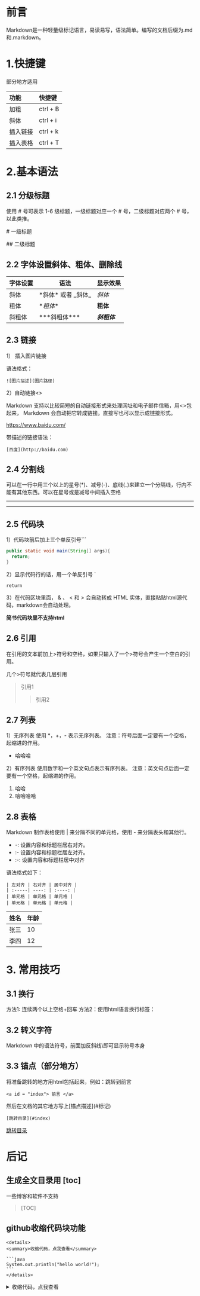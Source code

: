 # <a id="#index">前言</a>

Markdown是一种轻量级标记语言，易读易写，语法简单。编写的文档后缀为.md和.markdown。

# 1.快捷键

部分地方适用

| **功能** | **快捷键** |
| :------- | :--------- |
| 加粗     | ctrl + B   |
| 斜体     | ctrl + i   |
| 插入链接 | ctrl + k   |
| 插入表格 | ctrl + T   |

# 2.基本语法

## 2.1 分级标题

使用 # 号可表示 1-6 级标题，一级标题对应一个 # 号，二级标题对应两个 # 号，以此类推。

\# 一级标题 

\## 二级标题

## 2.2 字体设置斜体、粗体、删除线

| 字体设置 | 语法                  | 显示效果     |
| -------- | --------------------- | ------------ |
| 斜体     | \*斜体*  或者 \_斜体_ | *斜体*       |
| 粗体     | \**粗体**             | **粗体**     |
| 斜粗体   | \*\*\*斜粗体***       | ***斜粗体*** |

## 2.3 链接

1） 插入图片链接

语法格式：

```
![图片描述](图片路径)
```

2）自动链接<>

Markdown 支持以比较简短的自动链接形式来处理网址和电子邮件信箱，用<>包起来， Markdown 会自动把它转成链接。直接写也可以显示成链接形式。

<https://www.baidu.com/>

带描述的链接语法：

```
[百度](http://baidu.com)
```

## 2.4 分割线

可以在一行中用三个以上的星号(*)、减号(-)、底线(_)来建立一个分隔线，行内不能有其他东西。可以在星号或是减号中间插入空格

***

---

## 2.5 代码块

1）代码块前后加上三个单反引号```

````java
public static void main(String[] args){
  return;
}
````

2）显示代码行的话，用一个单反引号 `

`return`

3）在代码区块里面， & 、 < 和 > 会自动转成 HTML 实体，直接粘贴html源代码，markdown会自动处理。

**简书代码块里不支持html**

## 2.6 引用

在引用的文本前加上>符号和空格，如果只输入了一个>符号会产生一个空白的引用。

几个>符号就代表几层引用

> 引用1
>
> > 引用2

## 2.7 列表

1）无序列表 
使用 *，+，- 表示无序列表。 
注意：符号后面一定要有一个空格，起缩进的作用。

* 哈哈哈

2）有序列表 
使用数字和一个英文句点表示有序列表。 
注意：英文句点后面一定要有一个空格，起缩进的作用。

1. 哈哈
2. 哈哈哈哈

## 2.8 表格

Markdown 制作表格使用 | 来分隔不同的单元格，使用 - 来分隔表头和其他行。

- -: 设置内容和标题栏居右对齐。
- :- 设置内容和标题栏居左对齐。
- :-: 设置内容和标题栏居中对齐

语法格式如下：

```
| 左对齐 | 右对齐 | 居中对齐 |
| :-----| ----: | :----: |
| 单元格 | 单元格 | 单元格 |
| 单元格 | 单元格 | 单元格 |
```

| 姓名 | 年龄 |
| ---- | ---- |
| 张三 | 10   |
| 李四 | 12   |

# 3. 常用技巧

## 3.1 换行

方法1: 连续两个以上空格+回车 
方法2：使用html语言换行标签：<br>

## 3.2 转义字符

Markdown 中的语法符号，前面加反斜线\即可显示符号本身

## 3.3 锚点（部分地方）

将准备跳转的地方用html包括起来，例如：跳转到前言

```
<a id = "index"> 前言 </a>
```

然后在文档的其它地方写上\[锚点描述](#标记)

```
[跳转目录](#index)
```

[跳转目录](#index)

# 后记

## 生成全文目录用 \[toc\]
一些博客和软件不支持
> [TOC]

## github收缩代码块功能
```
<details>
<summary>收缩代码，点我查看</summary>
	
​```java
System.out.println("hello world!");
​```
</details>
```

<details>
<summary>收缩代码，点我查看</summary>

```java
System.out.println("hello world!");
```
</details>